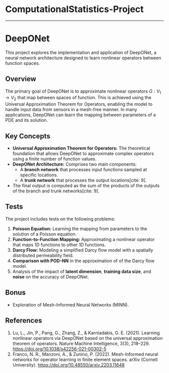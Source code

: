 # ComputationalStatistics-Project
----
# DeepONet

This project explores the implementation and application of DeepONet, a neural network architecture designed to learn nonlinear operators between function spaces.

## Overview

The primary goal of DeepONet is to approximate nonlinear operators  $G: V_1 \rightarrow V_2$ that map between spaces of function. This is achieved using the Universal Approximation Theorem for Operators, enabling the model to handle input data from sensors in a mesh-free manner.  In many applications, DeepONet can learn the mapping between parameters of a PDE and its solution.

## Key Concepts

* **Universal Approximation Theorem for Operators:** The theoretical foundation that allows DeepONet to approximate complex operators using a finite number of function values.
* **DeepONet Architecture:** Comprises two main components:
    * A **branch network** that processes input functions sampled at specific locations.
    * A **trunk network** that processes the output locations[cite: 9].
* The final output is computed as the sum of the products of the outputs of the branch and trunk networks[cite: 9].

## Tests

The project includes tests on the following problems:

1.  **Poisson Equation:** Learning the mapping from parameters to the solution of a Poisson equation.
2.  **Function-to-Function Mapping:** Approximating a nonlinear operator that maps 1D functions to other 1D functions.
3.  **Darcy Flow:** Modeling a simplified Darcy flow model with a spatially distributed permeability field.
4.  **Comparison with POD-NN** in the approximation of of the Darcy flow model.
5.  Analysis of the impact of **latent dimension**, **training data size**, and **noise** on the accuracy of DeepONet.

## Bonus

* Exploration of Mesh-Informed Neural Networks (MINN).

## References
1. Lu, L., Jin, P., Pang, G., Zhang, Z., & Karniadakis, G. E. (2021). Learning nonlinear operators via DeepONet based on the universal approximation theorem of operators. Nature Machine Intelligence, 3(3), 218–229. https://doi.org/10.1038/s42256-021-00302-5
2. Franco, N. R., Manzoni, A., & Zunino, P. (2022). Mesh-Informed neural networks for operator learning in finite element spaces. arXiv (Cornell University). https://doi.org/10.48550/arxiv.2203.11648
